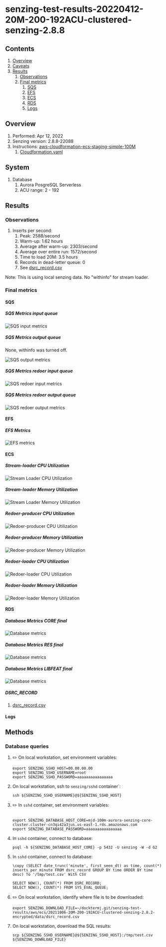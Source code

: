 # senzing-test-results-20220412-20M-200-192ACU-clustered-senzing-2.8.8

## Contents

1. [Overview](#overview)
1. [Caveats](#caveats)
1. [Results](#results)
    1. [Observations](#observations)
    1. [Final metrics](#final-metrics)
        1. [SQS](#sqs)
        1. [EFS](#efs)
        1. [ECS](#ecs)
        1. [RDS](#rds)
        1. [Logs](#logs)

## Overview

1. Performed: Apr 12, 2022
2. Senzing version: 2.8.8-22088
3. Instructions:
   [aws-cloudformation-ecs-staging-simple-100M](https://github.com/senzing-garage/aws-cloudformation-ecs/tree/main/cloudformation/aws-cloudformation-ecs-staging-simple-100M)
    1. [Cloudformation.yaml]()

## System

1. Database
    1. Aurora PosgreSQL Serverless
    1. ACU range: 2 - 192

## Results

### Observations

1. Inserts per second:
    1. Peak: 2588/second
    1. Warm-up: 1.62 hours
    1. Average after warm-up: 2303/second
    1. Average over entire run: 1572/second
    1. Time to load 20M: 3.5 hours
    2. Records in dead-letter queue: 0
    3. See [dsrc_record.csv](data/dsrc_record.csv)

Note:  This is using local senzing data.  No "withinfo" for stream loader.

### Final metrics

#### SQS

##### SQS Metrics input queue

![SQS input metrics](images/sqs-input-metrics.png "SQS input metrics")

##### SQS Metrics output queue

None, withinfo was turned off.

![SQS output metrics](images/sqs-output-metrics.png "SQS output metrics")

##### SQS Metrics redoer input queue

![SQS redoer input metrics](images/sqs-redoer-input-metrics.png "SQS redoer input metrics")

##### SQS Metrics redoer output queue

![SQS redoer output metrics](images/sqs-redoer-output-metrics.png "SQS redoer output metrics")

#### EFS

##### EFS Metrics

![EFS metrics](images/efs-metrics.png "EFS metrics")

#### ECS

##### Stream-loader CPU Utilization

![Stream Loader CPU Utilization](images/stream-loader-CPU-Utilization.png "Stream-loader CPU Utilization")

##### Stream-loader Memory Utilization

![Stream Loader Memory Utilization](images/stream-loader-Memory-Utilization.png "Stream-loader Memory Utilization")

##### Redoer-producer CPU Utilization

![Redoer-producer CPU Utilization](images/redoer-producer-CPU-Utilization.png "Redoer-producer CPU Utilization")

##### Redoer-producer Memory Utilization

![Redoer-producer Memory Utilization](images/redoer-producer-Memory-Utilization.png "Redoer-producer Memory Utilization")

##### Redoer-loader CPU Utilization

![Redoer-loader CPU Utilization](images/redoer-loader-CPU-Utilization.png "Redoer-loader CPU Utilization")

##### Redoer-loader Memory Utilization

![Redoer-loader Memory Utilization](images/redoer-loader-Memory-Utilization.png "Redoer-loader Memory Utilization")

#### RDS

##### Database Metrics CORE final

![Database metrics](images/database-metrics-core.png "Database metrics")

##### Database Metrics RES final

![Database metrics](images/database-metrics-res.png "Database metrics")

##### Database Metrics LIBFEAT final

![Database metrics](images/database-metrics-libfeat.png "Database metrics")

##### DSRC_RECORD

1. [dsrc_record.csv](data/dsrc_record.csv)

#### Logs

## Methods

### Database queries

1. :pencil2: On local workstation, set environment variables:

    ```console
    export SENZING_SSHD_HOST=00.00.00.00
    export SENZING_SSHD_USERNAME=root
    export SENZING_SSHD_PASSWORD=aaaaaaaaaaaaaaaa
    ```

1. On local workstation, ssh to `senzing/sshd` container`:

    ```console
    ssh ${SENZING_SSHD_USERNAME}@${SENZING_SSHD_HOST}
    ```

1. :pencil2: In `sshd` container, set environment variables:

    ```console

    export SENZING_DATABASE_HOST_CORE=mjd-100m-aurora-senzing-core-cluster.cluster-cn3qi42a3jus.us-east-1.rds.amazonaws.com
    export SENZING_DATABASE_PASSWORD=aaaaaaaaaaaaaaaa
    ```

1. In `sshd` container, connect to database:

    ```console
    psql -h ${SENZING_DATABASE_HOST_CORE} -p 5432 -U senzing -W -d G2
    ```

1. In `sshd` container, connect to database:

    ```console
    \copy (SELECT date_trunc('minute', first_seen_dt) as time, count(*) inserts_per_minute FROM dsrc_record GROUP BY time ORDER BY time desc) To '/tmp/test.csv' With CSV

    SELECT NOW(), COUNT(*) FROM DSRC_RECORD;
    SELECT NOW(), COUNT(*) FROM SYS_EVAL_QUEUE;
    ```

1. :pencil2: On local workstation, identify where file is to be downloaded:

    ```console
    export SENZING_DOWNLOAD_FILE=~/docktermj.git/senzing-test-results/aws/ecs/20211006-20M-200-192ACU-clustered-senzing-2.8.2-encrypted/data/dsrc_record.csv
    ```

1. On local workstation, download the SQL results:

    ```console
    scp ${SENZING_SSHD_USERNAME}@${SENZING_SSHD_HOST}:/tmp/test.csv ${SENZING_DOWNLOAD_FILE}
    ```
